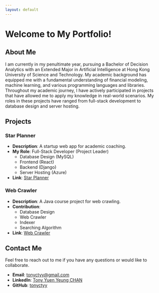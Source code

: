```yaml
---
layout: default
---
```


# Welcome to My Portfolio!

## About Me

I am currently in my penultimate year, pursuing a Bachelor of Decision Analytics with an Extended Major in Artificial Intelligence at Hong Kong University of Science and Technology. My academic background has equipped me with a fundamental understanding of financial modeling, machine learning, and various programming languages and libraries. Throughout my academic journey, I have actively participated in projects that have allowed me to apply my knowledge in real-world scenarios. My roles in these projects have ranged from full-stack development to database design and server hosting.

## Projects

### Star Planner

- **Description**: A startup web app for academic coaching.
- **My Role**: Full-Stack Developer (Project Leader)
  - Database Design (MySQL)
  - Frontend (React)
  - Backend (Django)
  - Server Hosting (Azure)
- **Link**: [Star Planner](/My-Projects/projects/star-planner)

### Web Crawler

- **Description**: A Java course project for web crawling.
- **Contribution**:
  - Database Design
  - Web Crawler
  - Indexer
  - Searching Algorithm
- **Link**: [Web Crawler](/My-Projects/projects/web-crawler)

<!-- Add more projects here -->

## Contact Me

Feel free to reach out to me if you have any questions or would like to collaborate.

- **Email**: [tonyctyy@gmail.com](mailto:tonyctyy@gmail.com)
- **LinkedIn**: [Tony Yuen Yeung CHAN](https://www.linkedin.com/in/tonyctyy/)
- **GitHub**: [tonyctyy](https://github.com/tonyctyy)
